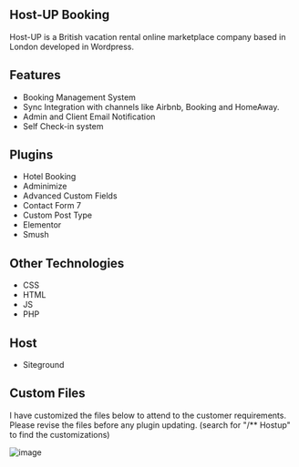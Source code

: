 Host-UP Booking
------------------------------------------

Host-UP is a British vacation rental online marketplace company based in London developed in Wordpress.

Features
---------
      
- Booking Management System
- Sync Integration with channels like Airbnb, Booking and HomeAway.
- Admin and Client Email Notification
- Self Check-in system

Plugins
---------

- Hotel Booking
- Adminimize
- Advanced Custom Fields
- Contact Form 7
- Custom Post Type 
- Elementor
- Smush

Other Technologies
---------

- CSS
- HTML
- JS
- PHP

Host
---------

- Siteground

Custom Files
---------
 
I have customized the files below to attend to the customer requirements.   
Please revise the files before any plugin updating. (search for "/** Hostup" to find the customizations)
 
![image](https://user-images.githubusercontent.com/22096119/118993227-ad7a4000-b9c8-11eb-9c20-1f9979917cd2.png)

